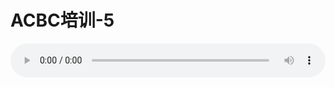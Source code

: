 # ACBC培训-5

<audio style="width: 100%;" preload="false" controls controlslist="nodownload"><source src="//file.simai.life/audio/mp3/old/12155.mp3" type="audio/mpeg">Your browser does not support the audio element.</audio>


